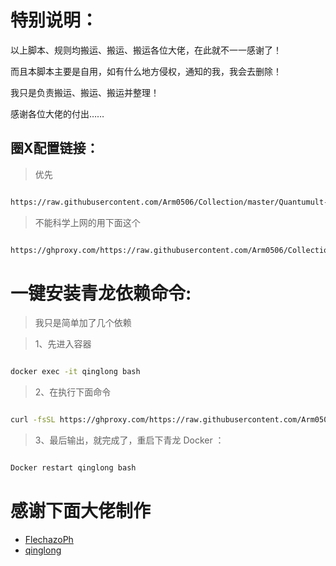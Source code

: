 

# 特别说明：

以上脚本、规则均搬运、搬运、搬运各位大佬，在此就不一一感谢了！

而且本脚本主要是自用，如有什么地方侵权，通知的我，我会去删除！

我只是负责搬运、搬运、搬运并整理！
 
感谢各位大佬的付出……

## 圈X配置链接：
> 优先
```bash

https://raw.githubusercontent.com/Arm0506/Collection/master/Quantumult-X/Xbt370.conf

```

> 不能科学上网的用下面这个

```bash

https://ghproxy.com/https://raw.githubusercontent.com/Arm0506/Collection/master/Quantumult-X/Xbt370.conf

```




# 一键安装青龙依赖命令:
> 我只是简单加了几个依赖

> 1、先进入容器

```bash

docker exec -it qinglong bash

```

> 2、在执行下面命令

```bash

curl -fsSL https://ghproxy.com/https://raw.githubusercontent.com/Arm0506/Collection/master/qlyilai.sh | sh

```
> 3、最后输出，就完成了，重启下青龙 Docker ：

```bash

Docker restart qinglong bash

```


# 感谢下面大佬制作

* [FlechazoPh](https://github.com/FlechazoPh/QLDependency)
* [qinglong](https://github.com/whyour/qinglong)
